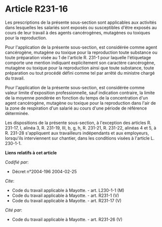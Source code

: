 # Article R231-16

Les prescriptions de la présente sous-section sont applicables aux activités dans lesquelles les salariés sont exposés ou
susceptibles d'être exposés au cours de leur travail à des agents cancérogènes, mutagènes ou toxiques pour la reproduction.

Pour l'application de la présente sous-section, est considérée comme agent cancérogène, mutagène ou toxique pour la
reproduction toute substance ou toute préparation visée au 1 de l'article R. 231-1 pour laquelle l'étiquetage comporte une
mention indiquant explicitement son caractère cancérogène, mutagène ou toxique pour la reproduction ainsi que toute
substance, toute préparation ou tout procédé défini comme tel par arrêté du ministre chargé du travail.

Pour l'application de la présente sous-section, est considérée comme valeur limite d'exposition professionnelle, sauf
indication contraire, la limite de la moyenne pondérée en fonction du temps de la concentration d'un agent cancérogène,
mutagène ou toxique pour la reproduction dans l'air de la zone de respiration d'un salarié au cours d'une période de
référence déterminée.

Les dispositions de la présente sous-section, à l'exception des articles R. 231-17, I, alinéa 3, R. 231-19, III, b, g, h, R.
231-21, R. 231-22, alinéas 4 et 5, à R. 231-28 s'appliquent aux travailleurs indépendants et aux employeurs, lorsqu'ils
interviennent sur chantier, dans les conditions visées à l'article L. 230-1-1.

**Liens relatifs à cet article**

_Codifié par_:

  - Décret n°2004-196 2004-02-25

_Cite_:

  - Code du travail applicable à Mayotte. - art. L230-1-1 (M)
  - Code du travail applicable à Mayotte. - art. R231-1 (V)
  - Code du travail applicable à Mayotte. - art. R231-17 (V)

_Cité par_:

  - Code du travail applicable à Mayotte. - art. R231-26 (V)
